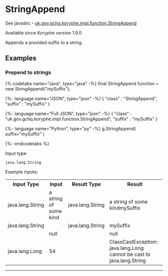 # StringAppend
See javadoc - [uk.gov.gchq.koryphe.impl.function.StringAppend](ref://../../javadoc/koryphe/uk/gov/gchq/koryphe/impl/function/StringAppend.html)

Available since Koryphe version 1.9.0

Appends a provided suffix to a string.

## Examples

### Prepend to strings


{% codetabs name="Java", type="java" -%}
final StringAppend function = new StringAppend("mySuffix");

{%- language name="JSON", type="json" -%}
{
  "class" : "StringAppend",
  "suffix" : "mySuffix"
}

{%- language name="Full JSON", type="json" -%}
{
  "class" : "uk.gov.gchq.koryphe.impl.function.StringAppend",
  "suffix" : "mySuffix"
}

{%- language name="Python", type="py" -%}
g.StringAppend( 
  suffix="mySuffix" 
)

{%- endcodetabs %}

Input type:

```
java.lang.String
```

Example inputs:
<table style="display: block;">
<tr><th>Input Type</th><th>Input</th><th>Result Type</th><th>Result</th></tr>
<tr><td>java.lang.String</td><td>a string of some kind</td><td>java.lang.String</td><td>a string of some kindmySuffix</td></tr>
<tr><td>java.lang.String</td><td></td><td>java.lang.String</td><td>mySuffix</td></tr>
<tr><td></td><td>null</td><td></td><td>null</td></tr>
<tr><td>java.lang.Long</td><td>54</td><td></td><td>ClassCastException: java.lang.Long cannot be cast to java.lang.String</td></tr>
</table>

-----------------------------------------------

